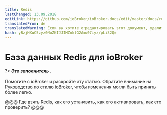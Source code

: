 ```yaml
---
title: Redis
lastChanged: 13.09.2018
editLink: https://github.com/ioBroker/ioBroker.docs/edit/master/docs/ru/config/redis.md
translatedFrom: de
translatedWarning: Если вы хотите отредактировать этот документ, удалите поле «translationFrom», в противном случае этот документ будет снова автоматически переведен
hash: yBzjHXuC5zyz0NoZKIJJIMZnklG2Anu07iyz/pLi32Q=
---
```

# База данных Redis для ioBroker
?> ***Это заполнитель*** . <br><br> Помогите с ioBroker и раскройте эту статью. Обратите внимание на [Руководство по стилю ioBroker](community/styleguidedoc), чтобы изменения могли быть приняты более легко.

@@@ Где взять Redis, как его установить, как его активировать, как его проверить? @@@